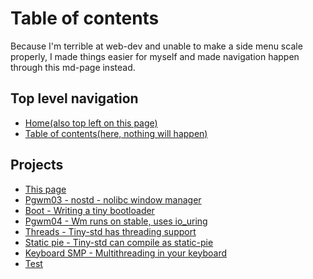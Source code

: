 # Table of contents

Because I'm terrible at web-dev and unable to make a side menu scale properly,
I made things easier for myself and made navigation happen through this md-page instead.

## Top level navigation

- [Home(also top left on this page)](/)
- [Table of contents(here, nothing will happen)](/table-of-contents.html)

## Projects

- [This page](/meta)
- [Pgwm03 - nostd - nolibc window manager](/pgwm03.html)
- [Boot - Writing a tiny bootloader](/boot.html)
- [Pgwm04 - Wm runs on stable, uses io_uring](/pgwm04.html)
- [Threads - Tiny-std has threading support](/threads.html)
- [Static pie - Tiny-std can compile as static-pie](/static-pie.html)
- [Keyboard SMP - Multithreading in your keyboard](/kbd-smp.html)
- [Test](/test.html)